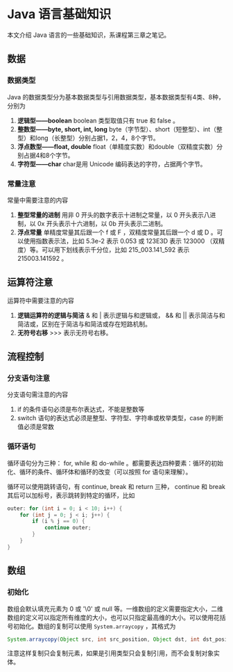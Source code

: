 # Java 语言基础知识

本文介绍 Java 语言的一些基础知识，系课程第三章之笔记。

## 数据

### 数据类型

Java 的数据类型分为基本数据类型与引用数据类型，基本数据类型有4类、8种，分别为

1. **逻辑型——boolean** boolean 类型取值只有 true 和 false 。
2. **整数型——byte, short, int, long** byte（字节型）、short（短整型）、int（整型）和long（长整型）分别占据1，2，4，8个字节。
3. **浮点数型——float, double** float（单精度实数）和double（双精度实数）分别占据4和8个字节。
4. **字符型——char** char是用 Unicode 编码表达的字符，占据两个字节。

### 常量注意

常量中需要注意的内容

1. **整型常量的进制** 用非 0 开头的数字表示十进制之常量，以 0 开头表示八进制，以 0x 开头表示十六进制，以 0b 开头表示二进制。
2. **浮点常量** 单精度常量其后跟一个 f 或 F ，双精度常量其后跟一个 d 或 D 。可以使用指数表示法，比如 5.3e-2 表示 0.053 或 123E3D 表示 123000 （双精度）等。可以用下划线表示千分位，比如 215_003.141_592 表示 215003.141592 。

## 运算符注意

运算符中需要注意的内容

1. **逻辑运算符的逻辑与简洁** & 和 | 表示逻辑与和逻辑或， && 和 || 表示简洁与和简洁或，区别在于简洁与和简洁或存在短路机制。
2. **无符号右移** >>> 表示无符号右移。

## 流程控制

### 分支语句注意

分支语句需注意的内容

1. if 的条件语句必须是布尔表达式，不能是整数等
2. switch 语句的表达式必须是整型、字符型、字符串或枚举类型，case 的判断值必须是常数

### 循环语句

循环语句分为三种： for, while 和 do-while 。都需要表达四种要素：循环的初始化、循环的条件、循环体和循环的改变（可以按照 for 语句来理解）。

循环可以使用跳转语句，有 continue, break 和 return 三种， continue 和 break 其后可以加标号，表示跳转到特定的循环，比如

```java
outer: for (int i = 0; i < 10; i++) {
    for (int j = 0; j < i; j++) {
        if (i % j == 0) {
            continue outer;
        }
    }
}
```

## 数组

### 初始化

数组会默认填充元素为 0 或 '\0' 或 null 等。一维数组的定义需要指定大小，二维数组的定义可以指定所有维度的大小，也可以只指定最高维的大小。可以使用花括号初始化。数组的复制可以使用 `System.arraycopy` ，其格式为

```java
System.arraycopy(Object src, int src_position, Object dst, int dst_position, int length)
```

注意这样复制只会复制元素，如果是引用类型只会复制引用，而不会复制对象实体。

